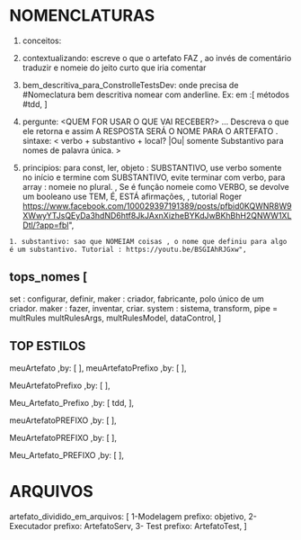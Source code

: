 # NOMENCLATURAS
1. conceitos:
  1. contextualizando: escreve o que o artefato FAZ , ao invés de comentário traduzir e nomeie do jeito curto que iria comentar
  1. bem_descritiva_para_ConstrolleTestsDev: onde precisa de #Nomeclatura bem descritiva nomear com anderline. Ex:  em :[ métodos #tdd, ]

  1. pergunte:  <QUEM FOR USAR O QUE VAI RECEBER?> ...  Descreva o que ele retorna e assim A RESPOSTA SERÁ O NOME PARA O ARTEFATO . sintaxe: < verbo + substantivo + local? |Ou| somente Substantivo para nomes de palavra única. >

  1. principios: para const, ler, objeto : SUBSTANTIVO, use verbo somente no início e termine com SUBSTANTIVO, evite terminar com verbo, para array : nomeie no plural. , Se é função nomeie como VERBO,  se devolve um booleano use TEM, É, ESTÁ afirmações,  , tutorial Roger https://www.facebook.com/100029397191389/posts/pfbid0KQWNR8W9XWwyYTJsQEyDa3hdND6htf8JkJAxnXizheBYKdJwBKhBhH2QNWW1XLDtl/?app=fbl",

    1. substantivo: sao que NOMEIAM coisas , o nome que definiu para algo é um substantivo. Tutorial : https://youtu.be/BSGIAhRJGxw",

## tops_nomes [
set : configurar, definir,
maker : criador, fabricante, polo único de um criador.
maker : fazer, inventar, criar.
system : sistema,
transform,
pipe = multRules multRulesArgs, multRulesModel, dataControl,
]

## TOP ESTILOS
meuArtefato  ,by: [  ],
meuArtefatoPrefixo ,by: [  ],

MeuArtefatoPrefixo ,by: [  ],

Meu_Artefato_Prefixo ,by: [ tdd, ],

meuArtefatoPREFIXO ,by: [  ],

MeuArtefatoPREFIXO ,by: [  ],

Meu_Artefato_PREFIXO ,by: [  ],

# ARQUIVOS
artefato_dividido_em_arquivos: [ 1-Modelagem prefixo: objetivo, 2- Executador prefixo: ArtefatoServ, 3- Test prefixo: ArtefatoTest, ]


